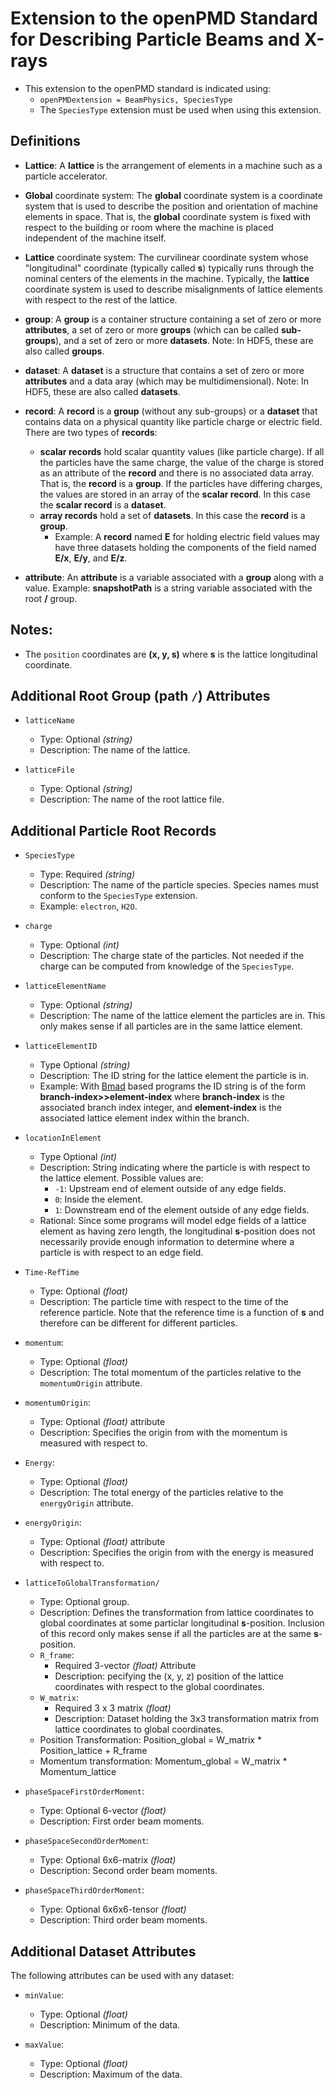 Extension to the openPMD Standard for Describing Particle Beams and X-rays
==========================================

- This extension to the openPMD standard is indicated using:
  - `openPMDextension = BeamPhysics, SpeciesType`
  - The `SpeciesType` extension must be used when using this extension.

Definitions
-----------

- **Lattice**: A **lattice** is the arrangement of elements in a machine such as a particle accelerator.

- **Global** coordinate system: The **global** coordinate system is a coordinate system that is
used to describe the position and orientation of machine elements in space. That is, the **global**
coordinate system is fixed with respect to the building or room where the machine is placed independent of the
machine itself.

- **Lattice** coordinate system: The curvilinear coordinate system whose "longitudinal"
coordinate (typically called **s**) typically runs through the nominal centers of the elements 
in the machine. Typically, the **lattice** coordinate system is used to describe misalignments
of lattice elements with respect to the rest of the lattice.

- **group**: A **group** is a container structure containing
a set of zero or more **attributes**, a set of zero or more **groups** (which can be called
**sub-groups**), and a set of zero or more **datasets**. Note: In HDF5, these are also
called **groups**.

- **dataset**: A **dataset** is a structure that contains a set of zero or more **attributes** and a
data aray (which may be multidimensional).  Note: In HDF5, these are also
called **datasets**.

- **record**: A **record** is a **group** (without any sub-groups) or a **dataset** that contains data 
on a physical quantity like particle charge or electric field. There are two types of **records**:
  - **scalar records** hold scalar quantity
values (like particle charge). If all the particles have the same charge, the value of the charge
is stored as an attribute of the **record** and there is no associated data array. That is, the
**record** is a **group**. If the particles have differing charges, the values are stored in an array
of the **scalar record**. In this case the **scalar record** is a **dataset**.
  - **array records** hold a set of **datasets**. In this case the **record** is a **group**.
    - Example: A **record** named **E** for holding electric field values may have three datasets holding
the components of the field named **E/x**, **E/y**, and **E/z**.

- **attribute**: An **attribute** is a variable associated with a **group** along with a
value. Example: **snapshotPath** is a string variable associated with the root **/** group.



Notes:
------

- The `position` coordinates are **(x, y, s)** where **s** is the lattice longitudinal coordinate.


Additional Root Group (path `/`) Attributes
-------------------------

- `latticeName`
  - Type: Optional *(string)*
  - Description: The name of the lattice.

- `latticeFile`
  - Type: Optional *(string)*
  - Description: The name of the root lattice file.




Additional Particle Root Records
---------------------

- `SpeciesType`
  - Type: Required *(string)*
  - Description: The name of the particle species. Species names must conform to the
  `SpeciesType` extension. 
  - Example: `electron`, `H2O`.

- `charge`
  - Type: Optional *(int)*
  - Description: The charge state of the particles. Not needed if the charge can be computed
  from knowledge of the `SpeciesType`.

- `latticeElementName`
  - Type: Optional *(string)*
  - Description: The name of the lattice element the particles are in. This only makes sense if all
  particles are in the same lattice element.

- `latticeElementID`
  - Type Optional *(string)*
  - Description: The ID string for the lattice element the particle is in.
  - Example: With [Bmad](https://www.classe.cornell.edu/bmad/) based programs the ID string is of the form 
    **branch-index>>element-index** where **branch-index** is the associated
branch index integer, and **element-index** is the associated lattice element index within the branch.

- `locationInElement`
  - Type Optional *(int)*
  - Description: String indicating where the particle is with respect to the lattice element. Possible values are:
    - `-1`: Upstream end of element outside of any edge fields.
    - `0`: Inside the element.
    - `1`: Downstream end of the element outside of any edge fields.
  - Rational: Since some programs will model edge fields of a lattice element as having zero length, the longitudinal **s**-position
does not necessarily provide enough information to determine where a particle is with respect to an edge field.

- `Time-RefTime`
  - Type: Optional *(float)*
  - Description: The particle time with respect to the time of the reference particle. 
Note that the reference time is a function of **s** and therefore can be different for different particles.


- `momentum`: 
  - Type: Optional *(float)*
  - Description: The total momentum of the particles relative to the `momentumOrigin` attribute.

- `momentumOrigin`: 
  - Type: Optional *(float)* attribute
  - Description: Specifies the origin from with the momentum is measured with respect to.

- `Energy`:
  - Type: Optional *(float)*
  - Description: The total energy of the particles relative to the `energyOrigin` attribute.

- `energyOrigin`:  
  - Type: Optional *(float)* attribute
  - Description: Specifies the origin from with the energy is measured with respect to.


- `latticeToGlobalTransformation/`
  - Type: Optional group.
  - Description: Defines the transformation from lattice coordinates to global coordinates at some
  particlar longitudinal **s**-position. Inclusion of this record only makes sense if all the
  particles are at the same **s**-position.
  - `R_frame`: 
    - Required 3-vector *(float)* Attribute
    - Description: pecifying the (x, y, z) position of the lattice coordinates with respect
  to the global coordinates.
  - `W_matrix`: 
    - Required 3 x 3 matrix *(float)* 
    - Description: Dataset holding the 3x3 transformation matrix from lattice coordinates to global
  coordinates.
  - Position Transformation: Position_global = W_matrix * Position_lattice + R_frame
  - Momentum transformation: Momentum_global = W_matrix * Momentum_lattice

- `phaseSpaceFirstOrderMoment`:
  - Type: Optional 6-vector *(float)*
  - Description: First order beam moments.

- `phaseSpaceSecondOrderMoment`:
  - Type: Optional 6x6-matrix *(float)*
  - Description: Second order beam moments.

- `phaseSpaceThirdOrderMoment`:
  - Type: Optional 6x6x6-tensor *(float)*
  - Description: Third order beam moments.


Additional Dataset Attributes
----------------------------- 

The following attributes can be used with any dataset:

- `minValue`:
  - Type: Optional *(float)*
  - Description: Minimum of the data.

- `maxValue`:
  - Type: Optional *(float)*
  - Description: Maximum of the data.
